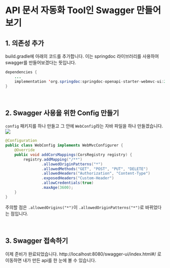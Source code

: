 # API 문서 자동화 Tool인 Swagger 만들어보기

## 1. 의존성 추가
build.gradle에 아래의 코드를 추가합니다.
이는 springdoc 라이브러리를 사용하여 swagger를 만들어보겠다는 뜻입니다.
```java
dependencies {
	...
	implementation 'org.springdoc:springdoc-openapi-starter-webmvc-ui:2.2.0'
}
```

<br>

## 2. Swagger 사용을 위한 Config 만들기
`config` 패키지를 하나 만들고 그 안에 `WebConfig`라는 자바 파일을 하나 만들겠습니다.<br>
![](https://velog.velcdn.com/images/1109_haeun/post/9044ad7a-794f-4748-b7f3-74603eabe134/image.png)

```java
@Configuration
public class WebConfig implements WebMvcConfigurer {
    @Override
    public void addCorsMappings(CorsRegistry registry) {
        registry.addMapping("/**")
                .allowedOriginPatterns("*")
                .allowedMethods("GET", "POST", "PUT", "DELETE")
                .allowedHeaders("Authorization", "Content-Type")
                .exposedHeaders("Custom-Header")
                .allowCredentials(true)
                .maxAge(3600);
    }
}
```
주의할 점은 `.allowedOrigins("*")`이 `.allowedOriginPatterns("*")`로 바뀌었다는 점입니다.

<br>

## 3. Swagger 접속하기
이제 준비가 완료되었습니다.
http://localhost:8080/swagger-ui/index.html#/
로 이동하면 내가 만든 api를 한 눈에 볼 수 있습니다.
